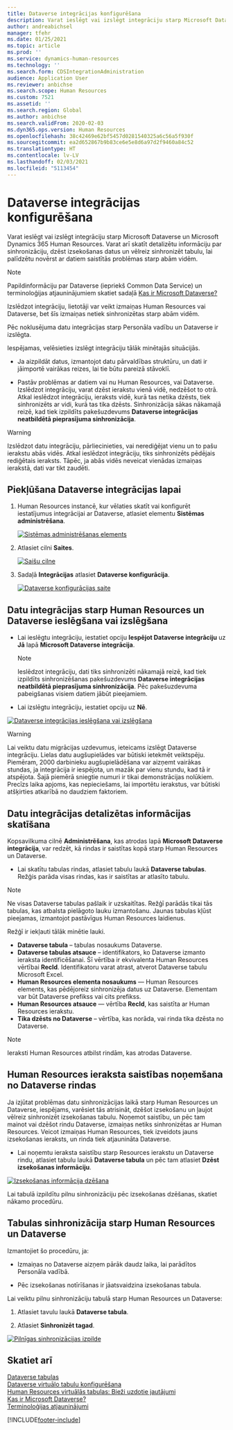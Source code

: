 ```yaml
---
title: Dataverse integrācijas konfigurēšana
description: Varat ieslēgt vai izslēgt integrāciju starp Microsoft Dataverse un Microsoft Dynamics 365 Human Resources. Varat arī skatīt detalizētu informāciju par sinhronizāciju, dzēst izsekošanas datus un vēlreiz sinhronizēt tabulu, lai palīdzētu novērst ar datiem saistītās problēmas starp abām vidēm.
author: andreabichsel
manager: tfehr
ms.date: 01/25/2021
ms.topic: article
ms.prod: ''
ms.service: dynamics-human-resources
ms.technology: ''
ms.search.form: CDSIntegrationAdministration
audience: Application User
ms.reviewer: anbichse
ms.search.scope: Human Resources
ms.custom: 7521
ms.assetid: ''
ms.search.region: Global
ms.author: anbichse
ms.search.validFrom: 2020-02-03
ms.dyn365.ops.version: Human Resources
ms.openlocfilehash: 38c42469e62bf5457d0281540325a6c56a5f930f
ms.sourcegitcommit: ea2d652867b9b83ce6e5e8d6a97d2f9460a84c52
ms.translationtype: HT
ms.contentlocale: lv-LV
ms.lasthandoff: 02/03/2021
ms.locfileid: "5113454"
---
```

# <a name="configure-dataverse-integration"></a>Dataverse integrācijas konfigurēšana

Varat ieslēgt vai izslēgt integrāciju starp Microsoft Dataverse un Microsoft Dynamics 365 Human Resources. Varat arī skatīt detalizētu informāciju par sinhronizāciju, dzēst izsekošanas datus un vēlreiz sinhronizēt tabulu, lai palīdzētu novērst ar datiem saistītās problēmas starp abām vidēm.

> [!NOTE]
> Papildinformāciju par Dataverse (iepriekš Common Data Service) un terminoloģijas atjauninājumiem skatiet sadaļā [Kas ir Microsoft Dataverse?](https://docs.microsoft.com/powerapps/maker/data-platform/data-platform-intro)

Izslēdzot integrāciju, lietotāji var veikt izmaiņas Human Resources vai Dataverse, bet šīs izmaiņas netiek sinhronizētas starp abām vidēm.

Pēc noklusējuma datu integrācijas starp Personāla vadību un Dataverse ir izslēgta.

Iespējamas, velēsieties izslēgt integrāciju tālāk minētajās situācijās.

- Ja aizpildāt datus, izmantojot datu pārvaldības struktūru, un dati ir jāimportē vairākas reizes, lai tie būtu pareizā stāvoklī.

- Pastāv problēmas ar datiem vai nu Human Resources, vai Dataverse. Izslēdzot integrāciju, varat dzēst ierakstu vienā vidē, nedzēšot to otrā. Atkal ieslēdzot integrāciju, ieraksts vidē, kurā tas netika dzēsts, tiek sinhronizēts ar vidi, kurā tas tika dzēsts. Sinhronizācija sākas nākamajā reizē, kad tiek izpildīts pakešuzdevums **Dataverse integrācijas neatbildētā pieprasījuma sinhronizācija**.

> [!WARNING]
> Izslēdzot datu integrāciju, pārliecinieties, vai nerediģējat vienu un to pašu ierakstu abās vidēs. Atkal ieslēdzot integrāciju, tiks sinhronizēts pēdējais rediģētais ieraksts. Tāpēc, ja abās vidēs neveicat vienādas izmaiņas ierakstā, dati var tikt zaudēti.

## <a name="access-the-dataverse-integration-page"></a>Piekļūšana Dataverse integrācijas lapai

1. Human Resources instancē, kur vēlaties skatīt vai konfigurēt iestatījumus integrācijai ar Dataverse, atlasiet elementu **Sistēmas administrēšana**.

    [![Sistēmas administrēšanas elements](./media/hr-select-system-administration.png)](./media/hr-select-system-administration.png)

2. Atlasiet cilni **Saites**.

    [![Saišu cilne](./media/hr-system-administration-links.png)](./media/hr-system-administration-links.png)

3. Sadaļā **Integrācijas** atlasiet **Dataverse konfigurācija**.

    [![Dataverse konfigurācijas saite](./media/hr-admin-integration-dataverse-select.png)](./media/hr-admin-integration-dataverse-select.png)

## <a name="turn-data-integration-between-human-resources-and-dataverse-on-or-off"></a>Datu integrācijas starp Human Resources un Dataverse ieslēgšana vai izslēgšana

- Lai ieslēgtu integrāciju, iestatiet opciju **Iespējot Dataverse integrāciju** uz **Jā** lapā **Microsoft Dataverse integrācija**.

    > [!NOTE]
    > Ieslēdzot integrāciju, dati tiks sinhronizēti nākamajā reizē, kad tiek izpildīts sinhronizēšanas pakešuzdevums **Dataverse integrācijas neatbildētā pieprasījuma sinhronizācija**. Pēc pakešuzdevuma pabeigšanas visiem datiem jābūt pieejamiem.

- Lai izslēgtu integrāciju, iestatiet opciju uz **Nē**.

[![Dataverse integrācijas ieslēgšana vai izslēgšana](./media/hr-admin-integration-dataverse-enable-disable.png)](./media/hr-admin-integration-dataverse-enable-disable.png)

> [!WARNING]
> Lai veiktu datu migrācijas uzdevumus, ieteicams izslēgt Dataverse integrāciju. Lielas datu augšupielādes var būtiski ietekmēt veiktspēju. Piemēram, 2000 darbinieku augšupielādēšana var aizņemt vairākas stundas, ja integrācija ir iespējota, un mazāk par vienu stundu, kad tā ir atspējota. Šajā piemērā sniegtie numuri ir tikai demonstrācijas nolūkiem. Precīzs laika apjoms, kas nepieciešams, lai importētu ierakstus, var būtiski atšķirties atkarībā no daudziem faktoriem.

## <a name="view-data-integration-details"></a>Datu integrācijas detalizētas informācijas skatīšana

Kopsavilkuma cilnē **Administrēšana**, kas atrodas lapā **Microsoft Dataverse integrācija**, var redzēt, kā rindas ir saistītas kopā starp Human Resources un Dataverse.

- Lai skatītu tabulas rindas, atlasiet tabulu laukā **Dataverse tabulas**. Režģis parāda visas rindas, kas ir saistītas ar atlasīto tabulu.

> [!NOTE]
> Ne visas Dataverse tabulas pašlaik ir uzskaitītas. Režģī parādās tikai tās tabulas, kas atbalsta pielāgoto lauku izmantošanu. Jaunas tabulas kļūst pieejamas, izmantojot pastāvīgus Human Resources laidienus.

Režģī ir iekļauti tālāk minētie lauki.

- **Dataverse tabula** – tabulas nosaukums Dataverse.
- **Dataverse tabulas atsauce** – identifikators, ko Dataverse izmanto ieraksta identificēšanai. Šī vērtība ir ekvivalenta Human Resources vērtībai **RecId**. Identifikatoru varat atrast, atverot Dataverse tabulu Microsoft Excel.
- **Human Resources elementa nosaukums** — Human Resources elements, kas pēdējoreiz sinhronizēja datus uz Dataverse. Elementam var būt Dataverse prefikss vai cits prefikss.
- **Human Resources atsauce** — vērtība **RecId**, kas saistīta ar Human Resources ierakstu.
- **Tika dzēsts no Dataverse** – vērtība, kas norāda, vai rinda tika dzēsta no Dataverse.

> [!NOTE]
> Ieraksti Human Resources atbilst rindām, kas atrodas Dataverse.

## <a name="remove-the-association-of-a-human-resources-record-from-a-dataverse-row"></a>Human Resources ieraksta saistības noņemšana no Dataverse rindas

Ja izjūtat problēmas datu sinhronizācijas laikā starp Human Resources un Dataverse, iespējams, varēsiet tās atrisināt, dzēšot izsekošanu un ļaujot vēlreiz sinhronizēt izsekošanas tabulu. Noņemot saistību, un pēc tam mainot vai dzēšot rindu Dataverse, izmaiņas netiks sinhronizētas ar Human Resources. Veicot izmaiņas Human Resources, tiek izveidots jauns izsekošanas ieraksts, un rinda tiek atjaunināta Dataverse.

- Lai noņemtu ieraksta saistību starp Resources ierakstu un Dataverse rindu, atlasiet tabulu laukā **Dataverse tabula** un pēc tam atlasiet **Dzēst izsekošanas informāciju**.

[![Izsekošanas informācija dzēšana](./media/hr-admin-integration-dataverse-clear-tracking.png)](./media/hr-admin-integration-dataverse-clear-tracking.png)

Lai tabulā izpildītu pilnu sinhronizāciju pēc izsekošanas dzēšanas, skatiet nākamo procedūru.

## <a name="sync-a-table-between-human-resources-and-dataverse"></a>Tabulas sinhronizācija starp Human Resources un Dataverse

Izmantojiet šo procedūru, ja:

- Izmaiņas no Dataverse aizņem pārāk daudz laika, lai parādītos Personāla vadībā.

- Pēc izsekošanas notīrīšanas ir jāatsvaidzina izsekošanas tabula.

Lai veiktu pilnu sinhronizāciju tabulā starp Human Resources un Dataverse:

1. Atlasiet tavulu laukā **Dataverse tabula**.

2. Atlasiet **Sinhronizēt tagad**.

[![Pilnīgas sinhronizācijas izpilde](./media/hr-admin-integration-dataverse-sync-now.png)](./media/hr-admin-integration-dataverse-sync-now.png)

## <a name="see-also"></a>Skatiet arī

[Dataverse tabulas](hr-developer-entities.md)<br>
[Dataverse virtuālo tabulu konfigurēšana](hr-admin-integration-common-data-service-virtual-entities.md)<br>
[Human Resources virtuālās tabulas: Bieži uzdotie jautājumi](hr-admin-virtual-entity-faq.md)<br>
[Kas ir Microsoft Dataverse?](https://docs.microsoft.com/powerapps/maker/data-platform/data-platform-intro)<br>
[Terminoloģijas atjauninājumi](https://docs.microsoft.com/powerapps/maker/data-platform/data-platform-intro#terminology-updates)


[!INCLUDE[footer-include](../includes/footer-banner.md)]